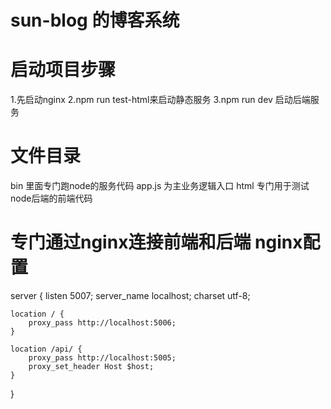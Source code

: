 # sun-blog  的博客系统

# 启动项目步骤
1.先启动nginx
2.npm run test-html来启动静态服务
3.npm run dev 启动后端服务

# 文件目录
bin 里面专门跑node的服务代码
app.js 为主业务逻辑入口
html 专门用于测试node后端的前端代码


# 专门通过nginx连接前端和后端  nginx配置
server {
    listen 5007;
    server_name localhost;
    charset utf-8;

    location / {
        proxy_pass http://localhost:5006;
    }

    location /api/ {
        proxy_pass http://localhost:5005;
        proxy_set_header Host $host;
    }
}